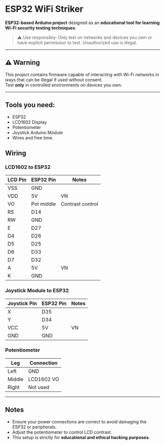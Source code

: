 
# ESP32 WiFi Striker

**ESP32-based Arduino project** designed as an **educational tool for learning Wi-Fi security testing techniques**.  
> ⚠️ Use responsibly: Only test on networks and devices you own or have explicit permission to test. Unauthorized use is illegal.

---

## ⚠️ Warning

This project contains firmware capable of interacting with Wi-Fi networks in ways that can be illegal if used without consent.  
Test **only** in controlled environments on devices you own.

---

## Tools you need:

- ESP32
- LCD1602 Display
- Potentiometer
- Joystick Arduino Module
- Wires and free time.

## Wiring

### LCD1602 to ESP32

| LCD Pin | ESP32 Pin | Notes |
|---------|-----------|-------|
| VSS     | GND       |       |
| VDD     | 5V        | VN    |
| VO      | Pot middle| Contrast control |
| RS      | D14       |       |
| RW      | GND       |       |
| E       | D27       |       |
| D4      | D26       |       |
| D5      | D25       |       |
| D6      | D33       |       |
| D7      | D32       |       |
| A       | 5V        | VN    |
| K       | GND       |       |

### Joystick Module to ESP32

| Joystick Pin | ESP32 Pin | Notes |
|--------------|-----------|-------|
| X            | D35       |       |
| Y            | D34       |       |
| VCC          | 5V        | VN    |
| GND          | GND       |       |

### Potentiometer

| Leg | Connection |
|-----|------------|
| Left | GND       |
| Middle | LCD1602 VO |
| Right | Not used |

---

## Notes

- Ensure your power connections are correct to avoid damaging the ESP32 or peripherals.  
- Adjust the potentiometer to control LCD contrast.  
- This setup is strictly for **educational and ethical hacking purposes**.
